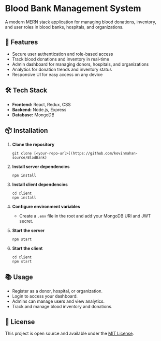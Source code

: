 # Blood Bank Management System

A modern MERN stack application for managing blood donations, inventory, and user roles in blood banks, hospitals, and organizations.

## 🚀 Features

- Secure user authentication and role-based access
- Track blood donations and inventory in real-time
- Admin dashboard for managing donors, hospitals, and organizations
- Analytics for donation trends and inventory status
- Responsive UI for easy access on any device

## 🛠️ Tech Stack

- **Frontend:** React, Redux, CSS
- **Backend:** Node.js, Express
- **Database:** MongoDB

## 📦 Installation

1. **Clone the repository**
   ```
   git clone [<your-repo-url>](https://github.com/kovinmahan-source/BlodBank)
   ```
2. **Install server dependencies**
   ```
   npm install
   ```
3. **Install client dependencies**
   ```
   cd client
   npm install
   ```
4. **Configure environment variables**
   - Create a `.env` file in the root and add your MongoDB URI and JWT secret.

5. **Start the server**
   ```
   npm start
   ```
6. **Start the client**
   ```
   cd client
   npm start
   ```

## 📚 Usage

- Register as a donor, hospital, or organization.
- Login to access your dashboard.
- Admins can manage users and view analytics.
- Track and manage blood inventory and donations.

## 📄 License

This project is open source and available under the [MIT License](LICENSE).
